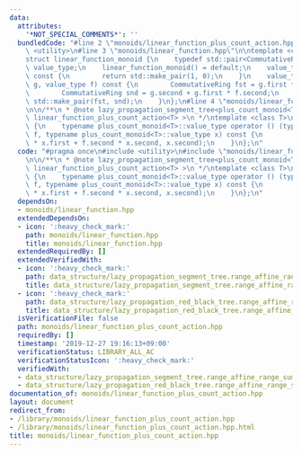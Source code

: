 ```yaml
---
data:
  attributes:
    '*NOT_SPECIAL_COMMENTS*': ''
  bundledCode: "#line 2 \"monoids/linear_function_plus_count_action.hpp\"\n#include\
    \ <utility>\n#line 3 \"monoids/linear_function.hpp\"\n\ntemplate <class CommutativeRing>\n\
    struct linear_function_monoid {\n    typedef std::pair<CommutativeRing, CommutativeRing>\
    \ value_type;\n    linear_function_monoid() = default;\n    value_type unit()\
    \ const {\n        return std::make_pair(1, 0);\n    }\n    value_type mult(value_type\
    \ g, value_type f) const {\n        CommutativeRing fst = g.first * f.first;\n\
    \        CommutativeRing snd = g.second + g.first * f.second;\n        return\
    \ std::make_pair(fst, snd);\n    }\n};\n#line 4 \"monoids/linear_function_plus_count_action.hpp\"\
    \n\n/**\n * @note lazy_propagation_segment_tree<plus_count_monoid<T>, linear_function_monoid<T>,\
    \ linear_function_plus_count_action<T> >\n */\ntemplate <class T>\nstruct linear_function_plus_count_action\
    \ {\n    typename plus_count_monoid<T>::value_type operator () (typename linear_function_monoid<T>::value_type\
    \ f, typename plus_count_monoid<T>::value_type x) const {\n        return std::make_pair(f.first\
    \ * x.first + f.second * x.second, x.second);\n    }\n};\n"
  code: "#pragma once\n#include <utility>\n#include \"monoids/linear_function.hpp\"\
    \n\n/**\n * @note lazy_propagation_segment_tree<plus_count_monoid<T>, linear_function_monoid<T>,\
    \ linear_function_plus_count_action<T> >\n */\ntemplate <class T>\nstruct linear_function_plus_count_action\
    \ {\n    typename plus_count_monoid<T>::value_type operator () (typename linear_function_monoid<T>::value_type\
    \ f, typename plus_count_monoid<T>::value_type x) const {\n        return std::make_pair(f.first\
    \ * x.first + f.second * x.second, x.second);\n    }\n};\n"
  dependsOn:
  - monoids/linear_function.hpp
  extendedDependsOn:
  - icon: ':heavy_check_mark:'
    path: monoids/linear_function.hpp
    title: monoids/linear_function.hpp
  extendedRequiredBy: []
  extendedVerifiedWith:
  - icon: ':heavy_check_mark:'
    path: data_structure/lazy_propagation_segment_tree.range_affine_range_sum.test.cpp
    title: data_structure/lazy_propagation_segment_tree.range_affine_range_sum.test.cpp
  - icon: ':heavy_check_mark:'
    path: data_structure/lazy_propagation_red_black_tree.range_affine_range_sum.test.cpp
    title: data_structure/lazy_propagation_red_black_tree.range_affine_range_sum.test.cpp
  isVerificationFile: false
  path: monoids/linear_function_plus_count_action.hpp
  requiredBy: []
  timestamp: '2019-12-27 19:16:13+09:00'
  verificationStatus: LIBRARY_ALL_AC
  verificationStatusIcon: ':heavy_check_mark:'
  verifiedWith:
  - data_structure/lazy_propagation_segment_tree.range_affine_range_sum.test.cpp
  - data_structure/lazy_propagation_red_black_tree.range_affine_range_sum.test.cpp
documentation_of: monoids/linear_function_plus_count_action.hpp
layout: document
redirect_from:
- /library/monoids/linear_function_plus_count_action.hpp
- /library/monoids/linear_function_plus_count_action.hpp.html
title: monoids/linear_function_plus_count_action.hpp
---
```

